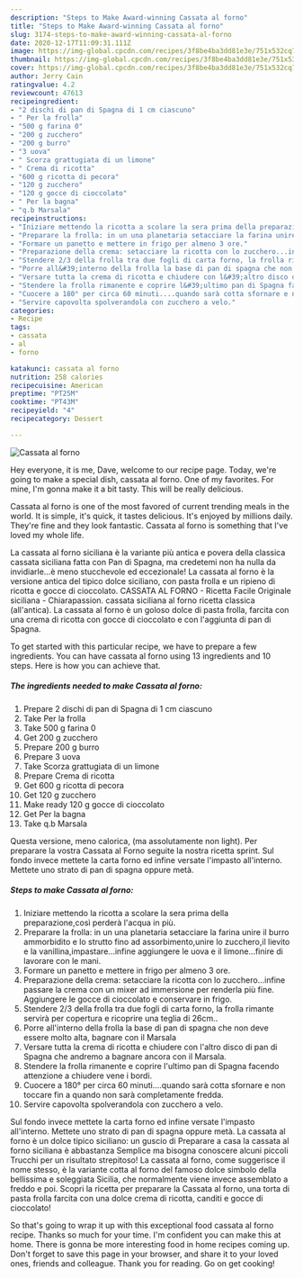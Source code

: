 ```yaml
---
description: "Steps to Make Award-winning Cassata al forno"
title: "Steps to Make Award-winning Cassata al forno"
slug: 3174-steps-to-make-award-winning-cassata-al-forno
date: 2020-12-17T11:09:31.111Z
image: https://img-global.cpcdn.com/recipes/3f8be4ba3dd81e3e/751x532cq70/cassata-al-forno-recipe-main-photo.jpg
thumbnail: https://img-global.cpcdn.com/recipes/3f8be4ba3dd81e3e/751x532cq70/cassata-al-forno-recipe-main-photo.jpg
cover: https://img-global.cpcdn.com/recipes/3f8be4ba3dd81e3e/751x532cq70/cassata-al-forno-recipe-main-photo.jpg
author: Jerry Cain
ratingvalue: 4.2
reviewcount: 47613
recipeingredient:
- "2 dischi di pan di Spagna di 1 cm ciascuno"
- " Per la frolla"
- "500 g farina 0"
- "200 g zucchero"
- "200 g burro"
- "3 uova"
- " Scorza grattugiata di un limone"
- " Crema di ricotta"
- "600 g ricotta di pecora"
- "120 g zucchero"
- "120 g gocce di cioccolato"
- " Per la bagna"
- "q.b Marsala"
recipeinstructions:
- "Iniziare mettendo la ricotta a scolare la sera prima della preparazione,così perderà l&#39;acqua in più."
- "Preparare la frolla: in un una planetaria setacciare la farina unire il burro ammorbidito e lo strutto fino ad assorbimento,unire lo zucchero,il lievito e la vanillina,impastare...infine aggiungere le uova e il limone...finire di lavorare con le mani."
- "Formare un panetto e mettere in frigo per almeno 3 ore."
- "Preparazione della crema: setacciare la ricotta con lo zucchero...infine passare la crema con un mixer ad immersione per renderla più fine. Aggiungere le gocce di cioccolato e conservare in frigo."
- "Stendere 2/3 della frolla tra due fogli di carta forno, la frolla rimante servirà per copertura e ricoprire una teglia di 26cm.."
- "Porre all&#39;interno della frolla la base di pan di spagna che non deve essere molto alta, bagnare con il Marsala"
- "Versare tutta la crema di ricotta e chiudere con l&#39;altro disco di pan di Spagna che andremo a bagnare ancora con il Marsala."
- "Stendere la frolla rimanente e coprire l&#39;ultimo pan di Spagna facendo attenzione a chiudere vene i bordi."
- "Cuocere a 180° per circa 60 minuti....quando sarà cotta sfornare e non toccare fin a quando non sarà completamente fredda."
- "Servire capovolta spolverandola con zucchero a velo."
categories:
- Recipe
tags:
- cassata
- al
- forno

katakunci: cassata al forno 
nutrition: 258 calories
recipecuisine: American
preptime: "PT25M"
cooktime: "PT43M"
recipeyield: "4"
recipecategory: Dessert

---
```



![Cassata al forno](https://img-global.cpcdn.com/recipes/3f8be4ba3dd81e3e/751x532cq70/cassata-al-forno-recipe-main-photo.jpg)

Hey everyone, it is me, Dave, welcome to our recipe page. Today, we're going to make a special dish, cassata al forno. One of my favorites. For mine, I'm gonna make it a bit tasty. This will be really delicious.

Cassata al forno is one of the most favored of current trending meals in the world. It is simple, it's quick, it tastes delicious. It's enjoyed by millions daily. They're fine and they look fantastic. Cassata al forno is something that I've loved my whole life.

La cassata al forno siciliana è la variante più antica e povera della classica cassata siciliana fatta con Pan di Spagna, ma credetemi non ha nulla da invidiarle…è meno stucchevole ed eccezionale! La cassata al forno è la versione antica del tipico dolce siciliano, con pasta frolla e un ripieno di ricotta e gocce di cioccolato. CASSATA AL FORNO - Ricetta Facile Originale siciliana - Chiarapassion. cassata siciliana al forno ricetta classica (all&#39;antica). La cassata al forno è un goloso dolce di pasta frolla, farcita con una crema di ricotta con gocce di cioccolato e con l&#39;aggiunta di pan di Spagna.


To get started with this particular recipe, we have to prepare a few ingredients. You can have cassata al forno using 13 ingredients and 10 steps. Here is how you can achieve that.

<!--inarticleads1-->

##### The ingredients needed to make Cassata al forno:

1. Prepare 2 dischi di pan di Spagna di 1 cm ciascuno
1. Take  Per la frolla
1. Take 500 g farina 0
1. Get 200 g zucchero
1. Prepare 200 g burro
1. Prepare 3 uova
1. Take  Scorza grattugiata di un limone
1. Prepare  Crema di ricotta
1. Get 600 g ricotta di pecora
1. Get 120 g zucchero
1. Make ready 120 g gocce di cioccolato
1. Get  Per la bagna
1. Take q.b Marsala


Questa versione, meno calorica, (ma assolutamente non light). Per preparare la vostra Cassata al Forno seguite la nostra ricetta sprint. Sul fondo invece mettete la carta forno ed infine versate l&#39;impasto all&#39;interno. Mettete uno strato di pan di spagna oppure metà. 

<!--inarticleads2-->

##### Steps to make Cassata al forno:

1. Iniziare mettendo la ricotta a scolare la sera prima della preparazione,così perderà l&#39;acqua in più.
1. Preparare la frolla: in un una planetaria setacciare la farina unire il burro ammorbidito e lo strutto fino ad assorbimento,unire lo zucchero,il lievito e la vanillina,impastare...infine aggiungere le uova e il limone...finire di lavorare con le mani.
1. Formare un panetto e mettere in frigo per almeno 3 ore.
1. Preparazione della crema: setacciare la ricotta con lo zucchero...infine passare la crema con un mixer ad immersione per renderla più fine. Aggiungere le gocce di cioccolato e conservare in frigo.
1. Stendere 2/3 della frolla tra due fogli di carta forno, la frolla rimante servirà per copertura e ricoprire una teglia di 26cm..
1. Porre all&#39;interno della frolla la base di pan di spagna che non deve essere molto alta, bagnare con il Marsala
1. Versare tutta la crema di ricotta e chiudere con l&#39;altro disco di pan di Spagna che andremo a bagnare ancora con il Marsala.
1. Stendere la frolla rimanente e coprire l&#39;ultimo pan di Spagna facendo attenzione a chiudere vene i bordi.
1. Cuocere a 180° per circa 60 minuti....quando sarà cotta sfornare e non toccare fin a quando non sarà completamente fredda.
1. Servire capovolta spolverandola con zucchero a velo.


Sul fondo invece mettete la carta forno ed infine versate l&#39;impasto all&#39;interno. Mettete uno strato di pan di spagna oppure metà. La cassata al forno è un dolce tipico siciliano: un guscio di Preparare a casa la cassata al forno siciliana è abbastanza Semplice ma bisogna conoscere alcuni piccoli Trucchi per un risultato strepitoso! La cassata al forno, come suggerisce il nome stesso, è la variante cotta al forno del famoso dolce simbolo della bellissima e soleggiata Sicilia, che normalmente viene invece assemblato a freddo e poi. Scopri la ricetta per preparare la Cassata al forno, una torta di pasta frolla farcita con una dolce crema di ricotta, canditi e gocce di cioccolato! 

So that's going to wrap it up with this exceptional food cassata al forno recipe. Thanks so much for your time. I'm confident you can make this at home. There is gonna be more interesting food in home recipes coming up. Don't forget to save this page in your browser, and share it to your loved ones, friends and colleague. Thank you for reading. Go on get cooking!

